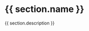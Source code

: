 <div v-for="(section, index) in section"
     class="people__section">
  <h1 class="people__section__title">{{ section.name }}</h1>
  <p class="people__section__subhead">{{ section.description }}</p>
  

  <div class="people__section__people">
    <Person v-for="person in section.people"
            :name="person" />
  </div>
</div>

<script>
import content from '../../.vuepress/assets/data/about/people.yml'

export default {
  name: 'AboutPeople',
  data () {
    return {
      section: content.section
    }
  }
}
</script>

<style lang="scss">
@import '../../.vuepress/assets/stylesheets/variables.scss';

.people {
  &__section {
    margin-bottom: $space-large;


    &__title {
      margin-bottom: $space-medium;
    }

    &__subhead {
      @include text-subhead;
      margin-bottom: $space-medium;
    }

    &__people {
      display: flex;
      flex-wrap: wrap;
    }
  }
}
</style>
